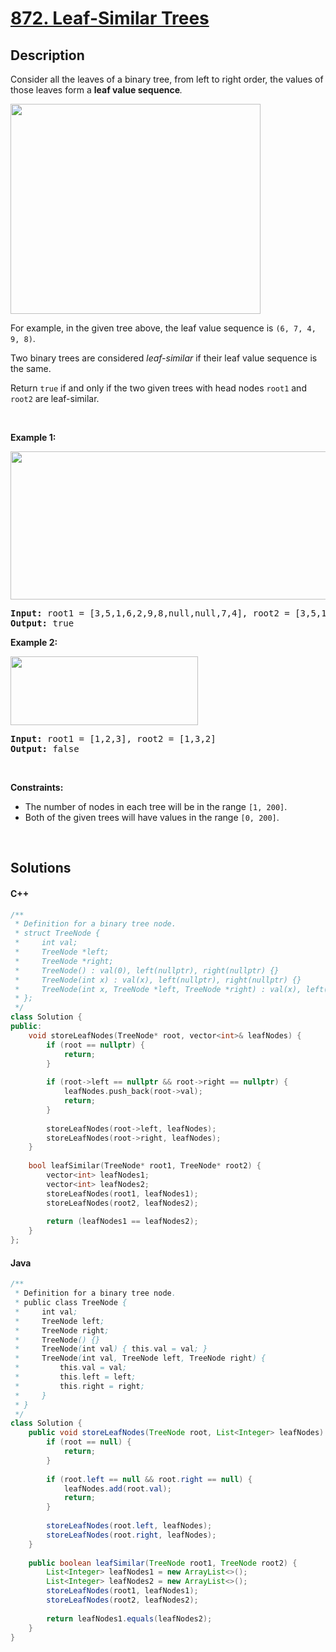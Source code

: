 # [872. Leaf-Similar Trees](https://leetcode.com/problems/leaf-similar-trees)

## Description

<p>Consider all the leaves of a binary tree, from&nbsp;left to right order, the values of those&nbsp;leaves form a <strong>leaf value sequence</strong><em>.</em></p>

<p><img alt="" src="https://fastly.jsdelivr.net/gh/doocs/leetcode@main/solution/0800-0899/0872.Leaf-Similar%20Trees/images/tree.png" style="width: 400px; height: 336px;" /></p>

<p>For example, in the given tree above, the leaf value sequence is <code>(6, 7, 4, 9, 8)</code>.</p>

<p>Two binary trees are considered <em>leaf-similar</em>&nbsp;if their leaf value sequence is the same.</p>

<p>Return <code>true</code> if and only if the two given trees with head nodes <code>root1</code> and <code>root2</code> are leaf-similar.</p>

<p>&nbsp;</p>
<p><strong class="example">Example 1:</strong></p>
<img alt="" src="https://fastly.jsdelivr.net/gh/doocs/leetcode@main/solution/0800-0899/0872.Leaf-Similar%20Trees/images/leaf-similar-1.jpg" style="width: 600px; height: 237px;" />
<pre>
<strong>Input:</strong> root1 = [3,5,1,6,2,9,8,null,null,7,4], root2 = [3,5,1,6,7,4,2,null,null,null,null,null,null,9,8]
<strong>Output:</strong> true
</pre>

<p><strong class="example">Example 2:</strong></p>
<img alt="" src="https://fastly.jsdelivr.net/gh/doocs/leetcode@main/solution/0800-0899/0872.Leaf-Similar%20Trees/images/leaf-similar-2.jpg" style="width: 300px; height: 110px;" />
<pre>
<strong>Input:</strong> root1 = [1,2,3], root2 = [1,3,2]
<strong>Output:</strong> false
</pre>

<p>&nbsp;</p>
<p><strong>Constraints:</strong></p>

<ul>
    <li>The number of nodes in each tree will be in the range <code>[1, 200]</code>.</li>
    <li>Both of the given trees will have values in the range <code>[0, 200]</code>.</li>
</ul>
<p>&nbsp;</p>

## Solutions

<!-- tabs:start -->

#### C++

```cpp
/**
 * Definition for a binary tree node.
 * struct TreeNode {
 *     int val;
 *     TreeNode *left;
 *     TreeNode *right;
 *     TreeNode() : val(0), left(nullptr), right(nullptr) {}
 *     TreeNode(int x) : val(x), left(nullptr), right(nullptr) {}
 *     TreeNode(int x, TreeNode *left, TreeNode *right) : val(x), left(left), right(right) {}
 * };
 */
class Solution {
public:
    void storeLeafNodes(TreeNode* root, vector<int>& leafNodes) {
        if (root == nullptr) {
            return;
        }
        
        if (root->left == nullptr && root->right == nullptr) {
            leafNodes.push_back(root->val);
            return;
        }
        
        storeLeafNodes(root->left, leafNodes);
        storeLeafNodes(root->right, leafNodes);
    }
    
    bool leafSimilar(TreeNode* root1, TreeNode* root2) {
        vector<int> leafNodes1;
        vector<int> leafNodes2;
        storeLeafNodes(root1, leafNodes1);
        storeLeafNodes(root2, leafNodes2);
        
        return (leafNodes1 == leafNodes2);
    }
};
```

#### Java

```java
/**
 * Definition for a binary tree node.
 * public class TreeNode {
 *     int val;
 *     TreeNode left;
 *     TreeNode right;
 *     TreeNode() {}
 *     TreeNode(int val) { this.val = val; }
 *     TreeNode(int val, TreeNode left, TreeNode right) {
 *         this.val = val;
 *         this.left = left;
 *         this.right = right;
 *     }
 * }
 */
class Solution {
    public void storeLeafNodes(TreeNode root, List<Integer> leafNodes) {
        if (root == null) {
            return;
        }
        
        if (root.left == null && root.right == null) {
            leafNodes.add(root.val);
            return;
        }
        
        storeLeafNodes(root.left, leafNodes);
        storeLeafNodes(root.right, leafNodes);
    }
    
    public boolean leafSimilar(TreeNode root1, TreeNode root2) {
        List<Integer> leafNodes1 = new ArrayList<>();
        List<Integer> leafNodes2 = new ArrayList<>();
        storeLeafNodes(root1, leafNodes1);
        storeLeafNodes(root2, leafNodes2);
        
        return leafNodes1.equals(leafNodes2);
    }
}
```

<!-- tabs:end -->